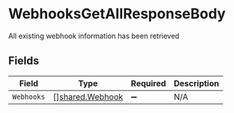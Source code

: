 # WebhooksGetAllResponseBody

All existing webhook information has been retrieved


## Fields

| Field                                              | Type                                               | Required                                           | Description                                        |
| -------------------------------------------------- | -------------------------------------------------- | -------------------------------------------------- | -------------------------------------------------- |
| `Webhooks`                                         | [][shared.Webhook](../../models/shared/webhook.md) | :heavy_minus_sign:                                 | N/A                                                |